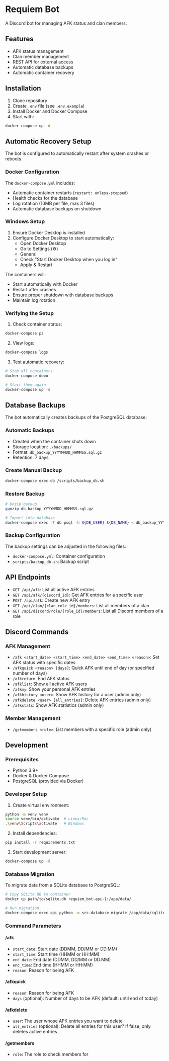 # Requiem Bot

A Discord bot for managing AFK status and clan members.

## Features

- AFK status management
- Clan member management
- REST API for external access
- Automatic database backups
- Automatic container recovery

## Installation

1. Clone repository
2. Create `.env` file (see `.env.example`)
3. Install Docker and Docker Compose
4. Start with:
```bash
docker-compose up -d
```

## Automatic Recovery Setup

The bot is configured to automatically restart after system crashes or reboots.

### Docker Configuration
The `docker-compose.yml` includes:
- Automatic container restarts (`restart: unless-stopped`)
- Health checks for the database
- Log rotation (10MB per file, max 3 files)
- Automatic database backups on shutdown

### Windows Setup
1. Ensure Docker Desktop is installed
2. Configure Docker Desktop to start automatically:
   - Open Docker Desktop
   - Go to Settings (⚙️)
   - General
   - Check "Start Docker Desktop when you log in"
   - Apply & Restart

The containers will:
- Start automatically with Docker
- Restart after crashes
- Ensure proper shutdown with database backups
- Maintain log rotation

### Verifying the Setup
1. Check container status:
```bash
docker-compose ps
```

2. View logs:
```bash
docker-compose logs
```

3. Test automatic recovery:
```bash
# Stop all containers
docker-compose down

# Start them again
docker-compose up -d
```

## Database Backups

The bot automatically creates backups of the PostgreSQL database:

### Automatic Backups
- Created when the container shuts down
- Storage location: `./backups/`
- Format: `db_backup_YYYYMMDD_HHMMSS.sql.gz`
- Retention: 7 days

### Create Manual Backup
```bash
docker-compose exec db /scripts/backup_db.sh
```

### Restore Backup
```bash
# Unzip backup
gunzip db_backup_YYYYMMDD_HHMMSS.sql.gz

# Import into database
docker-compose exec -T db psql -U ${DB_USER} ${DB_NAME} < db_backup_YYYYMMDD_HHMMSS.sql
```

### Backup Configuration
The backup settings can be adjusted in the following files:
- `docker-compose.yml`: Container configuration
- `scripts/backup_db.sh`: Backup script

## API Endpoints

- `GET /api/afk`: List all active AFK entries
- `GET /api/afk/{discord_id}`: Get AFK entries for a specific user
- `POST /api/afk`: Create new AFK entry
- `GET /api/clan/{clan_role_id}/members`: List all members of a clan
- `GET /api/discord/role/{role_id}/members`: List all Discord members of a role

## Discord Commands

### AFK Management
- `/afk <start_date> <start_time> <end_date> <end_time> <reason>`: Set AFK status with specific dates
- `/afkquick <reason> [days]`: Quick AFK until end of day (or specified number of days)
- `/afkreturn`: End AFK status
- `/afklist`: Show all active AFK users
- `/afkmy`: Show your personal AFK entries
- `/afkhistory <user>`: Show AFK history for a user (admin only)
- `/afkdelete <user> [all_entries]`: Delete AFK entries (admin only)
- `/afkstats`: Show AFK statistics (admin only)

### Member Management
- `/getmembers <role>`: List members with a specific role (admin only)

## Development

### Prerequisites
- Python 3.9+
- Docker & Docker Compose
- PostgreSQL (provided via Docker)

### Developer Setup
1. Create virtual environment:
```bash
python -m venv venv
source venv/bin/activate  # Linux/Mac
.\venv\Scripts\activate   # Windows
```

2. Install dependencies:
```bash
pip install -r requirements.txt
```

3. Start development server:
```bash
docker-compose up -d
```

### Database Migration
To migrate data from a SQLite database to PostgreSQL:
```bash
# Copy SQLite DB to container
docker cp path/to/sqlite.db requiem_bot-api-1:/app/data/

# Run migration
docker-compose exec api python -m src.database.migrate /app/data/sqlite.db
```

### Command Parameters

#### /afk
- `start_date`: Start date (DDMM, DD/MM or DD.MM)
- `start_time`: Start time (HHMM or HH:MM)
- `end_date`: End date (DDMM, DD/MM or DD.MM)
- `end_time`: End time (HHMM or HH:MM)
- `reason`: Reason for being AFK

#### /afkquick
- `reason`: Reason for being AFK
- `days` (optional): Number of days to be AFK (default: until end of today)

#### /afkdelete
- `user`: The user whose AFK entries you want to delete
- `all_entries` (optional): Delete all entries for this user? If false, only deletes active entries

#### /getmembers
- `role`: The role to check members for 